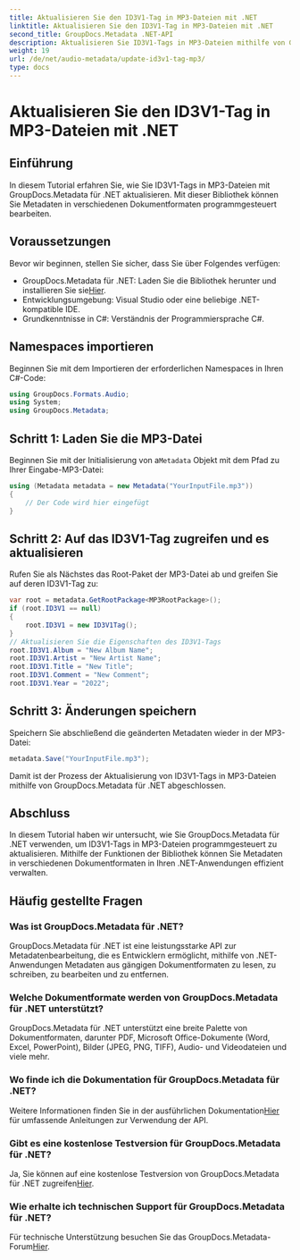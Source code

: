 ```yaml
---
title: Aktualisieren Sie den ID3V1-Tag in MP3-Dateien mit .NET
linktitle: Aktualisieren Sie den ID3V1-Tag in MP3-Dateien mit .NET
second_title: GroupDocs.Metadata .NET-API
description: Aktualisieren Sie ID3V1-Tags in MP3-Dateien mithilfe von GroupDocs.Metadata für .NET. Folgen Sie diesem Tutorial zur einfachen Metadatenbearbeitung in Ihren .NET-Anwendungen.
weight: 19
url: /de/net/audio-metadata/update-id3v1-tag-mp3/
type: docs
---
```

# Aktualisieren Sie den ID3V1-Tag in MP3-Dateien mit .NET

## Einführung
In diesem Tutorial erfahren Sie, wie Sie ID3V1-Tags in MP3-Dateien mit GroupDocs.Metadata für .NET aktualisieren. Mit dieser Bibliothek können Sie Metadaten in verschiedenen Dokumentformaten programmgesteuert bearbeiten.
## Voraussetzungen
Bevor wir beginnen, stellen Sie sicher, dass Sie über Folgendes verfügen:
- GroupDocs.Metadata für .NET: Laden Sie die Bibliothek herunter und installieren Sie sie[Hier](https://releases.groupdocs.com/metadata/net/).
- Entwicklungsumgebung: Visual Studio oder eine beliebige .NET-kompatible IDE.
- Grundkenntnisse in C#: Verständnis der Programmiersprache C#.

## Namespaces importieren
Beginnen Sie mit dem Importieren der erforderlichen Namespaces in Ihren C#-Code:
```csharp
using GroupDocs.Formats.Audio;
using System;
using GroupDocs.Metadata;
```
## Schritt 1: Laden Sie die MP3-Datei
 Beginnen Sie mit der Initialisierung von a`Metadata` Objekt mit dem Pfad zu Ihrer Eingabe-MP3-Datei:
```csharp
using (Metadata metadata = new Metadata("YourInputFile.mp3"))
{
    // Der Code wird hier eingefügt
}
```
## Schritt 2: Auf das ID3V1-Tag zugreifen und es aktualisieren
Rufen Sie als Nächstes das Root-Paket der MP3-Datei ab und greifen Sie auf deren ID3V1-Tag zu:
```csharp
var root = metadata.GetRootPackage<MP3RootPackage>();
if (root.ID3V1 == null)
{
    root.ID3V1 = new ID3V1Tag();
}
// Aktualisieren Sie die Eigenschaften des ID3V1-Tags
root.ID3V1.Album = "New Album Name";
root.ID3V1.Artist = "New Artist Name";
root.ID3V1.Title = "New Title";
root.ID3V1.Comment = "New Comment";
root.ID3V1.Year = "2022";
```
## Schritt 3: Änderungen speichern
Speichern Sie abschließend die geänderten Metadaten wieder in der MP3-Datei:
```csharp
metadata.Save("YourInputFile.mp3");
```
Damit ist der Prozess der Aktualisierung von ID3V1-Tags in MP3-Dateien mithilfe von GroupDocs.Metadata für .NET abgeschlossen.

## Abschluss
In diesem Tutorial haben wir untersucht, wie Sie GroupDocs.Metadata für .NET verwenden, um ID3V1-Tags in MP3-Dateien programmgesteuert zu aktualisieren. Mithilfe der Funktionen der Bibliothek können Sie Metadaten in verschiedenen Dokumentformaten in Ihren .NET-Anwendungen effizient verwalten.

## Häufig gestellte Fragen
### Was ist GroupDocs.Metadata für .NET?
GroupDocs.Metadata für .NET ist eine leistungsstarke API zur Metadatenbearbeitung, die es Entwicklern ermöglicht, mithilfe von .NET-Anwendungen Metadaten aus gängigen Dokumentformaten zu lesen, zu schreiben, zu bearbeiten und zu entfernen.
### Welche Dokumentformate werden von GroupDocs.Metadata für .NET unterstützt?
GroupDocs.Metadata für .NET unterstützt eine breite Palette von Dokumentformaten, darunter PDF, Microsoft Office-Dokumente (Word, Excel, PowerPoint), Bilder (JPEG, PNG, TIFF), Audio- und Videodateien und viele mehr.
### Wo finde ich die Dokumentation für GroupDocs.Metadata für .NET?
 Weitere Informationen finden Sie in der ausführlichen Dokumentation[Hier](https://tutorials.groupdocs.com/metadata/net/) für umfassende Anleitungen zur Verwendung der API.
### Gibt es eine kostenlose Testversion für GroupDocs.Metadata für .NET?
 Ja, Sie können auf eine kostenlose Testversion von GroupDocs.Metadata für .NET zugreifen[Hier](https://releases.groupdocs.com/).
### Wie erhalte ich technischen Support für GroupDocs.Metadata für .NET?
 Für technische Unterstützung besuchen Sie das GroupDocs.Metadata-Forum[Hier](https://forum.groupdocs.com/c/metadata/14).